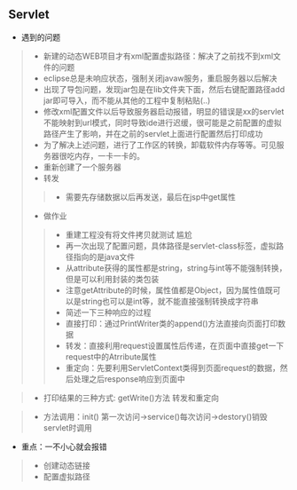 ## Servlet
*	遇到的问题
>	*	新建的动态WEB项目才有xml配置虚拟路径：解决了之前找不到xml文件的问题
>	*	eclipse总是未响应状态，强制关闭javaw服务，重启服务器以后解决
>	*	出现了导包问题，发现jar包是在lib文件夹下面，然后右键配置路径add jar即可导入，而不能从其他的工程中复制粘贴(..)
>	*	修改xml配置文件以后导致服务器启动报错，明显的错误是xx的servlet不能映射到url模式，同时导致ide进行迟缓，很可能是之前配置的虚拟路径产生了影响，并在之前的servlet上面进行配置然后打印成功
>	*	为了解决上述问题，进行了工作区的转换，卸载软件内存等等。可见服务器很吃内存，一卡一卡的。
>	*	重新创建了一个服务器
>	*	转发
>>	*	需要先存储数据以后再发送，最后在jsp中get属性
>	*	做作业
>>	*	重建工程没有将文件拷贝就测试 尴尬
>>	*	再一次出现了配置问题，具体路径是servlet-class标签，虚拟路径指向的是java文件
>>	*	从attribute获得的属性都是string，string与int等不能强制转换，但是可以利用封装的类包装
>>	*	注意getAttribute的时候，属性值都是Object，因为属性值既可以是string也可以是int等，就不能直接强制转换成字符串
>>	*	简述一下三种响应的过程
>>	*	直接打印：通过PrintWriter类的append()方法直接向页面打印数据
>>	*	转发：直接利用request设置属性后传递，在页面中直接get一下request中的Atrribute属性
>>	*	重定向：先要利用ServletContext类得到页面request的数据，然后处理之后response响应到页面中

>	*	打印结果的三种方式: getWrite()方法 转发和重定向

>	*	方法调用：init()	第一次访问->service()每次访问->destory()销毁servlet时调用

*	重点：一不小心就会报错
>	*	创建动态链接
>	*	配置虚拟路径 